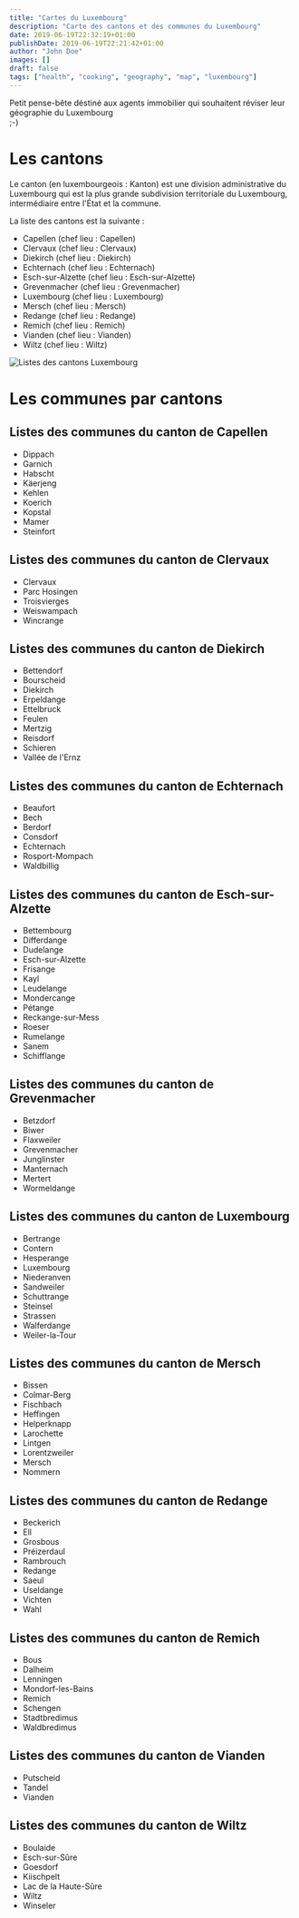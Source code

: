 ```yaml
---
title: "Cartes du Luxembourg"
description: "Carte des cantons et des communes du Luxembourg"
date: 2019-06-19T22:32:19+01:00
publishDate: 2019-06-19T22:21:42+01:00
author: "John Doe"
images: []
draft: false
tags: ["health", "cooking", "geography", "map", "luxembourg"]
---
```


Petit pense-bête déstiné aux agents immobilier qui souhaitent réviser leur géographie du Luxembourg  
;-)

# Les cantons 

Le canton (en luxembourgeois : Kanton) est une division administrative du Luxembourg qui est la plus 
grande subdivision territoriale du Luxembourg, intermédiaire entre l'État et la commune.

La liste des cantons est la suivante :

* Capellen (chef lieu : Capellen)
* Clervaux (chef lieu : Clervaux)
* Diekirch (chef lieu : Diekirch)
* Echternach (chef lieu : Echternach)
* Esch-sur-Alzette (chef lieu : Esch-sur-Alzette)
* Grevenmacher (chef lieu : Grevenmacher)
* Luxembourg (chef lieu : Luxembourg)
* Mersch (chef lieu : Mersch)
* Redange (chef lieu : Redange)
* Remich (chef lieu : Remich)
* Vianden (chef lieu : Vianden)
* Wiltz (chef lieu : Wiltz)


<img src="./images/Luxembourg_cantons_map.png" alt="Listes des cantons Luxembourg" max-width="500px">

# Les communes par cantons

## Listes des communes du canton de Capellen 

 * Dippach
 * Garnich
 * Habscht
 * Käerjeng
 * Kehlen
 * Koerich
 * Kopstal
 * Mamer
 * Steinfort

## Listes des communes du canton de Clervaux

 * Clervaux
 * Parc Hosingen
 * Troisvierges
 * Weiswampach
 * Wincrange

## Listes des communes du canton de Diekirch

 * Bettendorf
 * Bourscheid
 * Diekirch
 * Erpeldange
 * Ettelbruck
 * Feulen
 * Mertzig
 * Reisdorf
 * Schieren
 * Vallée de l'Ernz

## Listes des communes du canton de Echternach

 * Beaufort
 * Bech
 * Berdorf
 * Consdorf
 * Echternach
 * Rosport-Mompach
 * Waldbillig

## Listes des communes du canton de Esch-sur-Alzette

 * Bettembourg
 * Differdange
 * Dudelange
 * Esch-sur-Alzette
 * Frisange
 * Kayl
 * Leudelange
 * Mondercange
 * Pétange
 * Reckange-sur-Mess
 * Roeser
 * Rumelange
 * Sanem
 * Schifflange

## Listes des communes du canton de Grevenmacher

 * Betzdorf
 * Biwer
 * Flaxweiler
 * Grevenmacher
 * Junglinster
 * Manternach
 * Mertert
 * Wormeldange

## Listes des communes du canton de Luxembourg

 * Bertrange
 * Contern
 * Hesperange
 * Luxembourg
 * Niederanven
 * Sandweiler
 * Schuttrange
 * Steinsel
 * Strassen
 * Walferdange
 * Weiler-la-Tour

## Listes des communes du canton de Mersch

 * Bissen
 * Colmar-Berg
 * Fischbach
 * Heffingen
 * Helperknapp
 * Larochette
 * Lintgen
 * Lorentzweiler
 * Mersch
 * Nommern

## Listes des communes du canton de Redange

 * Beckerich
 * Ell
 * Grosbous
 * Préizerdaul
 * Rambrouch
 * Redange
 * Saeul
 * Useldange
 * Vichten
 * Wahl

## Listes des communes du canton de Remich

 * Bous
 * Dalheim
 * Lenningen
 * Mondorf-les-Bains
 * Remich
 * Schengen
 * Stadtbredimus
 * Waldbredimus

## Listes des communes du canton de Vianden

 * Putscheid
 * Tandel
 * Vianden

## Listes des communes du canton de Wiltz

 * Boulaide
 * Esch-sur-Sûre
 * Goesdorf
 * Kiischpelt
 * Lac de la Haute-Sûre
 * Wiltz
 * Winseler
 